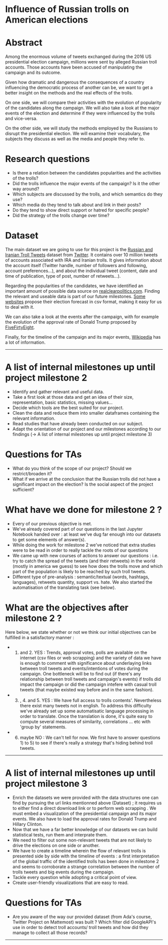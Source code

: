 # Influence  of  Russian  trolls on American elections

# Abstract
Among the enormous volume of tweets exchanged during the 2016 US presidential election campaign, millions were sent by alleged Russian troll accounts. Those accounts have been accused of manipulating the campaign and its outcome.

Given how dramatic and dangerous the consequences of a country influencing the democratic process of another can be, we want to get a better insight on the methods and the real effects of the trolls.

On one side, we will compare their activities with the evolution of popularity of the candidates along the campaign. We will also take a look at the major events of the election and determine if they were influenced by the trolls and vice-versa.

On the other side, we will study the methods employed by the Russians to disrupt the presidential election. We will examine their vocabulary, the subjects they discuss as well as the media and people they refer to.


# Research questions
* Is there a relation between the candidates popularities and the activities of the trolls?
* Did the trolls influence the major events of the campaign? Is it the other way around?
* Which subjects are discussed by the trolls, and which semantics do they use?
* Which media do they tend to talk about and link in their posts?
* Do they tend to show direct support or hatred for specific people?
* Did the strategy of the trolls change over time?

# Dataset
The main dataset we are going to use for this project is the [Russian and Iranian Troll Tweets](https://drive.google.com/open?id=1GBsVXYvPrGcYI-wR4mWGO39fly1TMqjO) dataset from [Twitter](https://about.twitter.com/en_us/values/elections-integrity.html#data). It contains over 10 million tweets of accounts associated with IRA and Iranian trolls. It gives information about the account itself (Twitter handle, number of followers and following, account preferences...), and about the individual tweet (content, date and time of publication, type of post, number of retweets...).

Regarding the popularities of the candidates, we have identified an important amount of possible data source on [realclearpolitics.com](https://www.realclearpolitics.com/epolls/latest_polls/president/#). Finding the relevant and useable data is part of our future milestones. [Some websites](https://cesrusc.org/election/) propose their election forecast in csv format, making it easy for us to deal with it.

We can also take a look at the events after the campaign, with for example the evolution of the approval rate of Donald Trump proposed by [FiveFirtyEight](https://projects.fivethirtyeight.com/trump-approval-ratings/?ex_cid=rrpromo).

Finally, for the timeline of the campaign and its major events, [Wikipedia](https://en.wikipedia.org/wiki/United_States_presidential_election,_2016_timeline) has a lot of information.

_____________________________________________________________________________________________________________________________________

# A list of internal milestones up until project milestone 2
* Identify and gather relevant and useful data.
* Take a first look at those data and get an idea of their size, representation, basic statistics, missing values...
* Decide which tools are the best suited for our project.
* Clean the data and reduce them into smaller dataframes containing the relevant information.
* Read studies that have already been conducted on our subject.
* Adapt the orientation of our project and our milestones according to our findings 
  (-> A list of internal milestones up until project milestone 3)

# Questions for TAs
* What do you think of the scope of our project? Should we restrict/broaden it?
* What if we arrive at the conclusion that the Russian trolls did not have a significant impact on the election? Is the social aspect of the project sufficient?

# What have we done for milestone 2 ?
* Every of our previous objective is met.
* We've already covered part of our questions in the last Jupyter Notebook handed over : at least we've dug far enough into our datasets to get some elements of answer(s).
* While doing the work for milestone 2 we've noticed that extra studies were to be read in order to really tackle the roots of our questions
* We came up with new courses of actions to answer our questions : i.e. try to catch the spread of the tweets (and their retweets) in the world (mostly in america we guess) to see how does the trolls move and which part of the population is likely to be reached by such troll tweets.
* Different type of pre-analysis : semantic/textual (words, hashtags, languages), retweets quantity, support vs. hate. We also started the automatisation of the translating task (see below).

# What are the objectives after milestone 2 ?
Here below, we state whether or not we think our initial objectives can be fulfilled in a satisfactory manner : 
* 1. and 2. YES : Trends, approval votes, polls are available on the internet (csv files or web scrapping) and the variety of data
we have is enough to comment with significance about underlaying links between troll tweets and events/intentions of votes during the campaign. One bottleneck will be to find out (if there's any relationship between troll tweets and campaign's events) if trolls did impact the campaign or did the campaign intefere with casual troll tweets (that maybe existed way before and in the same fashion). 
* 3. , 4. and 5.  YES : We have full access to trolls contents'. Nevertheless there exist many tweets not in english. To address this difficulty we've already set up some automatisatic language processing in order to translate. Once the translation is done, it's quite easy to compute several measures of similarity, correlations ... etc with 'group by' statements.
* 6. maybe NO : We can't tell for now. We first have to answer questions 1) to 5) to see if there's really a strategy that's hiding behind troll tweets.
_____________________________________________________________________________________________________________________________________

# A list of internal milestones up until project milestone 3
* Enrich the datasets we were provided with the data structures one can find by pursuing the url links mentionned above (Dataset) ;     it requires us to either find a direct download
link or to perform web scrapping . We must embed a visualization of the presidential campaign and its major events. We also have to load the approval rates for Donald Trump and Hillary Clinton. 
* Now that we have a far better knowledge of our datasets we can build statistical tests, run them and interprate them.
* We need to filter out some non-relevant tweets that are not likely to drive the elections on one side or another.
* We have to create a timeline wherein the flow of relevant trolls is presented side by side with the timeline of events :              a first interpretation of the global traffic of the identified trolls has been done in milestone 2 and seems to corroborate a strange correlation between the number of trolls tweets and big events during the campaign. 
* Tackle every question while adopting a critical point of view. 
* Create user-friendly visualizations that are easy to read.

# Questions for TAs
* Are you aware of the way our provided dataset (from Ada's course, Twitter Project on Mattemost) was built ? 
Which filter did GoogleAPI's use in order to detect troll accounts/ troll tweets and how did they manage to collect all those records?


________________________________________________________________________________________________________________________________________


